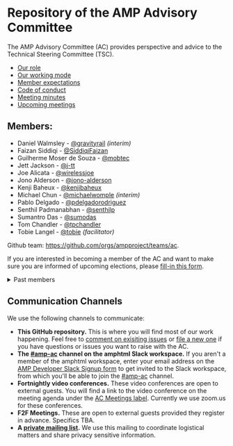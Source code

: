 # Repository of the AMP Advisory Committee

The AMP Advisory Committee (AC) provides perspective and advice to the Technical Steering Committee (TSC).

- [Our role](https://github.com/ampproject/meta/blob/master/GOVERNANCE.md#advisory-committee-ac)
- [Our working mode](https://github.com/ampproject/meta-ac/blob/master/WORKING_MODE.md)
- [Member expectations](https://github.com/ampproject/meta-ac/blob/master/MEMBER_EXPECTATIONS.md)
- [Code of conduct](https://github.com/ampproject/meta/blob/master/CODE_OF_CONDUCT.md)
- [Meeting minutes](https://github.com/ampproject/meta-ac/tree/master/meetings)
- [Upcoming meetings][meetings]

## Members:

- Daniel Walmsley - [@gravityrail](https://github.com/gravityrail) _(interim)_
- Faizan Siddiqi - [@SiddiqiFaizan](https://github.com/SiddiqiFaizan)
- Guilherme Moser de Souza - [@mobtec](https://github.com/mobtec)
- Jett Jackson - [@j-tt](https://github.com/j-tt)
- Joe Alicata - [@wirelessjoe](https://github.com/wirelessjoe)
- Jono Alderson - [@jono-alderson](https://github.com/jono-alderson)
- Kenji Baheux - [@kenjibaheux](https://github.com/kenjibaheux)
- Michael Chun - [@michaelwomple](https://github.com/michaelwomple) _(interim)_
- Pablo Delgado - [@pdelgadorodriguez](https://github.com/pdelgadorodriguez)
- Senthil Padmanabhan - [@senthilp](https://github.com/senthilp)
- Sumantro Das - [@sumodas](https://github.com/sumodas)
- Tom Chandler - [@tpchandler](https://github.com/tpchandler)
- Tobie Langel - [@tobie](https://github.com/tobie) _(facilitator)_

Github team: https://github.com/orgs/ampproject/teams/ac.

If you are interested in becoming a member of the AC and want to make sure you are informed of upcoming elections, please [fill-in this form][form].

<details>
  <summary>Past members</summary>
  
  - Ali Ghassemi - [@aghassemi](https://github.com/aghassemi)
  - Brian Howard - [@brianwhoward](https://github.com/brianwhoward) _(interim)_
  - Candice Gleason - [@candice-womp](https://github.com/candice-womp)
  - Charles Vazac - [@cvazac](https://github.com/cvazac)
  - Dane Knecht - [@dknecht](https://github.com/dknecht)
  - David Merrell - [@dymerrell](https://github.com/dymerrell)
  - Elisa Budelli - [@elibud](https://github.com/elibud)
  - Graham Loh - [@grahamle](https://github.com/grahamle)
  - Jeremy Keith - [@adactio](https://github.com/adactio)
  - Jervay Singh - [@jervay](https://github.com/jervay)
  - Julie Bacon - [@baconjulie](https://github.com/baconjulie)
  - Kelsey Johnson - [@kelseyjohnson8](https://github.com/kelseyjohnson8)
  - Léonie Watson - [@LJWatson](https://github.com/LJWatson)
  - Levi Durfee - [@levidurfee](https://github.com/levidurfee)
  - Maggie Wettergreen - [@mjwettergreen](https://github.com/mjwettergreen)
  - Marissa Halpert - [@marissa-halpert](https://github.com/marissa-halpert)
  - Melanie Sumner - [@melsumner](https://github.com/melsumner)
  - Melissa DePuydt - [@msteffan](https://github.com/msteffan)
  - Nicole Sullivan - [@stubbornella](https://github.com/stubbornella)
  - Ted Shuter - [@TedShuter](https://github.com/TedShuter)
  - Terence Eden - [@edent](https://github.com/edent)
  - Tim Jones - [@tones](https://github.com/tones)

</details>

## Communication Channels

We use the following channels to communicate:

- **This GitHub repository.** This is where you will find most of our work happening. Feel free to [comment on exisiting issues][issues] or [file a new one][new-issue] if you have questions or issues you want to raise with the AC.
- **The [#amp-ac][slack-channel] channel on the amphtml Slack workspace.** If you aren't a member of the amphtml workspace, enter your email address on the [AMP Developer Slack Signup form][slack-signup] to get invited to the Slack workspace, from which you'll be able to join the [#amp-ac][slack-channel] channel.
- **Fortnightly video conferences.** These video conferences are open to external guests. You will find a link to the video conference on the meeting agenda under the [AC Meetings label][meetings]. Currently we use zoom.us for these conferences.
- **F2F Meetings.** These are open to external guests provided they register in advance. Specifics TBA.
- **A [private mailing list][mailing-list].** We use this mailing to coordinate logistical matters and share privacy sensitive information.

[meetings]: https://github.com/ampproject/meta-ac/labels/AC%20Meeting
[issues]: https://github.com/ampproject/meta-ac/issues
[new-issue]: https://github.com/ampproject/meta-ac/issues/new
[slack-channel]: https://amphtml.slack.com/messages/amp-ac/
[slack-signup]: https://docs.google.com/forms/d/e/1FAIpQLSd83J2IZA6cdR6jPwABGsJE8YL4pkypAbKMGgUZZriU7Qu6Tg/viewform?fbzx=4406980310789882877
[mailing-list]: https://groups.google.com/a/ampproject.org/forum/#!forum/ac
[form]: https://forms.gle/nv5pg1jTH2HySr9u8
